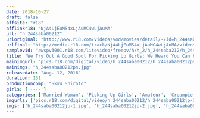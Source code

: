 ```yaml
---
date: 2018-10-27
draft: false
affsite: "r18"
afflinkr18: "NjA4LjEuMS4xLjAuMC4wLjAuMA"
url: "h_244saba00212"
urloriginal: "http://www.r18.com/videos/vod/movies/detail/-/id=h_244saba00212"
urlfinal: "http://media.r18.com/track/NjA4LjEuMS4xLjAuMC4wLjAuMA/videos/vod/movies/detail/-/id=h_244saba00212"
samplevid: "awspv3001.r18.com/litevideo/freepv/h/h_2/h_244saba212/h_244saba212_dmb_w.mp4"
title: "We Try Out A Good Spot For Picking Up Girls: We Heard You Can Pick Up Married Amateur Sluts There"
mainimgurl: "pics.r18.com/digital/video/h_244saba00212/h_244saba00212ps.jpg"
mainimgs: "h_244saba00212ps.jpg"
releasedate: "Aug. 12, 2016"
duration: 131
productioncomp: "Skyu Shiroto"
girls: ['----']
categories: ['Married Woman', 'Picking Up Girls', 'Amateur', 'Creampie', 'Threesome / Foursome', 'Hi-Def']
imgurls: ['pics.r18.com/digital/video/h_244saba00212/h_244saba00212jp-1.jpg', 'pics.r18.com/digital/video/h_244saba00212/h_244saba00212jp-2.jpg', 'pics.r18.com/digital/video/h_244saba00212/h_244saba00212jp-3.jpg', 'pics.r18.com/digital/video/h_244saba00212/h_244saba00212jp-4.jpg', 'pics.r18.com/digital/video/h_244saba00212/h_244saba00212jp-5.jpg', 'pics.r18.com/digital/video/h_244saba00212/h_244saba00212jp-6.jpg', 'pics.r18.com/digital/video/h_244saba00212/h_244saba00212jp-7.jpg', 'pics.r18.com/digital/video/h_244saba00212/h_244saba00212jp-8.jpg', 'pics.r18.com/digital/video/h_244saba00212/h_244saba00212jp-9.jpg', 'pics.r18.com/digital/video/h_244saba00212/h_244saba00212jp-10.jpg', 'pics.r18.com/digital/video/h_244saba00212/h_244saba00212jp-11.jpg', 'pics.r18.com/digital/video/h_244saba00212/h_244saba00212jp-12.jpg', 'pics.r18.com/digital/video/h_244saba00212/h_244saba00212jp-13.jpg', 'pics.r18.com/digital/video/h_244saba00212/h_244saba00212jp-14.jpg', 'pics.r18.com/digital/video/h_244saba00212/h_244saba00212jp-15.jpg', 'pics.r18.com/digital/video/h_244saba00212/h_244saba00212jp-16.jpg', 'pics.r18.com/digital/video/h_244saba00212/h_244saba00212jp-17.jpg', 'pics.r18.com/digital/video/h_244saba00212/h_244saba00212jp-18.jpg', 'pics.r18.com/digital/video/h_244saba00212/h_244saba00212jp-19.jpg', 'pics.r18.com/digital/video/h_244saba00212/h_244saba00212jp-20.jpg']
imgs: ['h_244saba00212jp-1.jpg', 'h_244saba00212jp-2.jpg', 'h_244saba00212jp-3.jpg', 'h_244saba00212jp-4.jpg', 'h_244saba00212jp-5.jpg', 'h_244saba00212jp-6.jpg', 'h_244saba00212jp-7.jpg', 'h_244saba00212jp-8.jpg', 'h_244saba00212jp-9.jpg', 'h_244saba00212jp-10.jpg', 'h_244saba00212jp-11.jpg', 'h_244saba00212jp-12.jpg', 'h_244saba00212jp-13.jpg', 'h_244saba00212jp-14.jpg', 'h_244saba00212jp-15.jpg', 'h_244saba00212jp-16.jpg', 'h_244saba00212jp-17.jpg', 'h_244saba00212jp-18.jpg', 'h_244saba00212jp-19.jpg', 'h_244saba00212jp-20.jpg']
---
```

